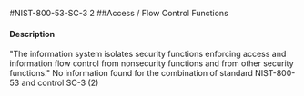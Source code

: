 #NIST-800-53-SC-3 2
##Access / Flow Control Functions
#### Description
"The information system isolates security functions enforcing access and information flow control from nonsecurity functions and from other security functions."
No information found for the combination of standard NIST-800-53 and control SC-3 (2)
